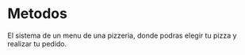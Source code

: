 # Metodos
El sistema de un menu de una pizzeria, donde podras elegir tu pizza y realizar tu pedido.
